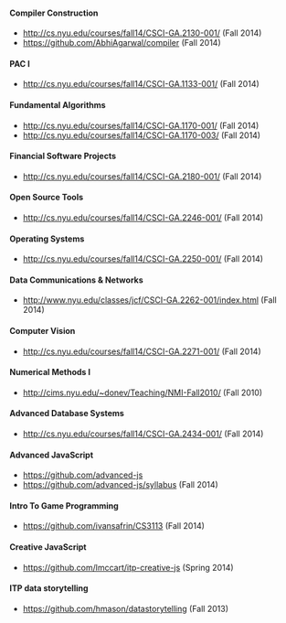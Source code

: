 #### Compiler Construction

- http://cs.nyu.edu/courses/fall14/CSCI-GA.2130-001/ (Fall 2014)
- https://github.com/AbhiAgarwal/compiler (Fall 2014)

#### PAC I

- http://cs.nyu.edu/courses/fall14/CSCI-GA.1133-001/ (Fall 2014)

#### Fundamental Algorithms

- http://cs.nyu.edu/courses/fall14/CSCI-GA.1170-001/ (Fall 2014)
- http://cs.nyu.edu/courses/fall14/CSCI-GA.1170-003/ (Fall 2014)

#### Financial Software Projects

- http://cs.nyu.edu/courses/fall14/CSCI-GA.2180-001/ (Fall 2014)

#### Open Source Tools

- http://cs.nyu.edu/courses/fall14/CSCI-GA.2246-001/ (Fall 2014)

#### Operating Systems

- http://cs.nyu.edu/courses/fall14/CSCI-GA.2250-001/ (Fall 2014)

#### Data Communications & Networks

- http://www.nyu.edu/classes/jcf/CSCI-GA.2262-001/index.html (Fall 2014)

#### Computer Vision

- http://cs.nyu.edu/courses/fall14/CSCI-GA.2271-001/ (Fall 2014)

#### Numerical Methods I

- http://cims.nyu.edu/~donev/Teaching/NMI-Fall2010/ (Fall 2010)

#### Advanced Database Systems

- http://cs.nyu.edu/courses/fall14/CSCI-GA.2434-001/ (Fall 2014)

#### Advanced JavaScript

- https://github.com/advanced-js
- https://github.com/advanced-js/syllabus (Fall 2014)

#### Intro To Game Programming

- https://github.com/ivansafrin/CS3113 (Fall 2014)

#### Creative JavaScript

- https://github.com/lmccart/itp-creative-js (Spring 2014)

#### ITP data storytelling

- https://github.com/hmason/datastorytelling (Fall 2013)
